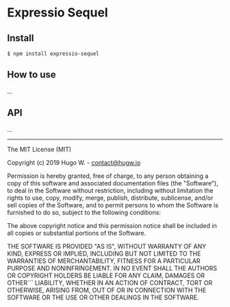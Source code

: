 # Expressio Sequel

## Install

```
$ npm install expressio-sequel
```

## How to use

...

## API

...

***

The MIT License (MIT)

Copyright (c) 2019 Hugo W. - contact@hugw.io

Permission is hereby granted, free of charge, to any person obtaining a copy
of this software and associated documentation files (the "Software"), to deal
in the Software without restriction, including without limitation the rights
to use, copy, modify, merge, publish, distribute, sublicense, and/or sell
copies of the Software, and to permit persons to whom the Software is
furnished to do so, subject to the following conditions:

The above copyright notice and this permission notice shall be included in
all copies or substantial portions of the Software.

THE SOFTWARE IS PROVIDED "AS IS", WITHOUT WARRANTY OF ANY KIND, EXPRESS OR
IMPLIED, INCLUDING BUT NOT LIMITED TO THE WARRANTIES OF MERCHANTABILITY,
FITNESS FOR A PARTICULAR PURPOSE AND NONINFRINGEMENT. IN NO EVENT SHALL THE
AUTHORS OR COPYRIGHT HOLDERS BE LIABLE FOR ANY CLAIM, DAMAGES OR OTHER```
LIABILITY, WHETHER IN AN ACTION OF CONTRACT, TORT OR OTHERWISE, ARISING FROM,
OUT OF OR IN CONNECTION WITH THE SOFTWARE OR THE USE OR OTHER DEALINGS IN
THE SOFTWARE.
